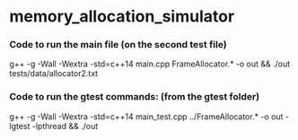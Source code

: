 # memory_allocation_simulator

### Code to run the main file (on the second test file)

g++ -g -Wall -Wextra -std=c++14 main.cpp FrameAllocator.* -o out  && ./out tests/data/allocator2.txt

### Code to run the gtest commands: (from the gtest folder)

g++ -g -Wall -Wextra -std=c++14 main_test.cpp ../FrameAllocator.* -o out -lgtest -lpthread && ./out
